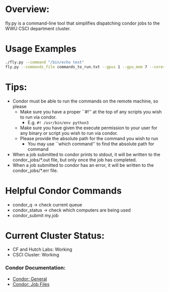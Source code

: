 # **Overview:**
fly.py is a command-line tool that simplifies dispatching condor jobs to the
WWU CSCI department cluster.

# **Usage Examples**
```sh
./fly.py --command "/bin/echo test"
fly.py --commands_file commands_to_run.txt --gpus 1 --gpu_mem 7 --cores 4 --conda /cluster/home/username/anaconda3 --conda_name CondaEnvName
```

# **Tips:**
* Condor must be able to run the commands on the remote machine, so please
  * Make sure you have a proper ``#!'' at the top of any scripts you wish to run
    via condor.
    * E.g. ``#! /usr/bin/env python3``
  * Make sure you have given the execute permission to your user for any binary
    or script you wish to run via condor.
  * Please provide the absolute path for the command you wish to run
    * You may use ``which command'' to find the absolute path for command
* When a job submitted to condor prints to stdout, it will be written to the
  condor_jobs/*.out file, but only once the job has completed.
* When a job submitted to condor has an error, it will be written to the
  condor_jobs/*.err file.

# **Helpful Condor Commands**
* condor_q -> check current queue
* condor_status -> check which computers are being used
* condor_submit my.job


# **Current Cluster Status:**
* CF and Hutch Labs: Working
* CSCI Cluster: Working


### Condor Documentation:
* [Condor: General](https://htcondor.readthedocs.io/en/stable/)
* [Condor: Job Files](https://htcondor.readthedocs.io/en/stable/classad-attributes/job-classad-attributes.html)
